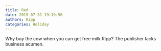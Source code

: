 ```yaml
---
title: Red
date: 2019-07-31 19:19:50
authors: Ripp
categories: Holiday
---
```


 Why buy the cow when you can get free milk Ripp?
The publisher lacks business acumen.
